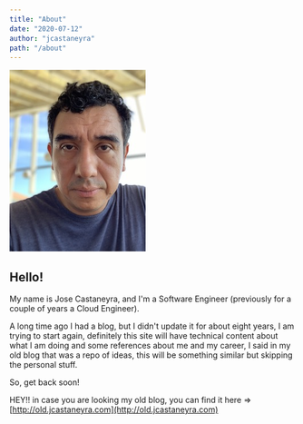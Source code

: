 ```yaml
---
title: "About"
date: "2020-07-12"
author: "jcastaneyra"
path: "/about"
---
```


![me](../images/me.jpg)

## Hello!

My name is Jose Castaneyra, and I'm a Software Engineer (previously for a couple of years a Cloud Engineer).

A long time ago I had a blog, but I didn't update it for about eight years, I am trying to start again, definitely
this site will have technical content about what I am doing and some references about me and my career, I said in my old blog that was a repo of ideas, this will be something similar but skipping the personal stuff.

So, get back soon!

HEY!! in case you are looking my old blog, you can find it here => [http://old.jcastaneyra.com](http://old.jcastaneyra.com)